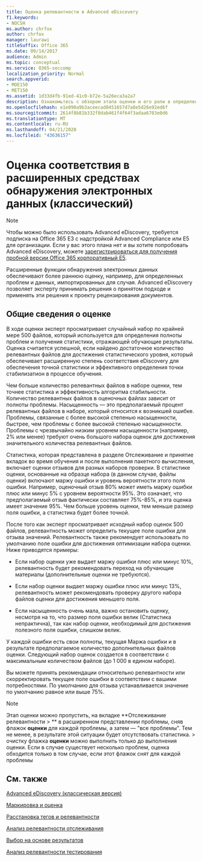 ```yaml
---
title: Оценка релевантности в Advanced eDiscovery
f1.keywords:
- NOCSH
ms.author: chrfox
author: chrfox
manager: laurawi
titleSuffix: Office 365
ms.date: 09/14/2017
audience: Admin
ms.topic: conceptual
ms.service: O365-seccomp
localization_priority: Normal
search.appverid:
- MOE150
- MET150
ms.assetid: 1d33d4fb-91ed-41c0-b72e-5a26eca3a2a7
description: Ознакомьтесь с обзором этапа оценки и его роли в определении богатости проблем во время обучения по релевантности в Advanced eDiscovery.
ms.openlocfilehash: e1e090a9b3aceecad8451657d7a8e5d26e92ed6f
ms.sourcegitcommit: 2614f8b81b332f8dab461f4f64f3adaa6703e0d6
ms.translationtype: MT
ms.contentlocale: ru-RU
ms.lasthandoff: 04/21/2020
ms.locfileid: "43636157"
---
```

# <a name="understand-assessment-in-relevance-in-advanced-ediscovery-classic"></a>Оценка соответствия в расширенных средствах обнаружения электронных данных (классический)

> [!NOTE]
> Чтобы можно было использовать Advanced eDiscovery, требуется подписка на Office 365 E3 с надстройкой Advanced Compliance или E5 для организации. Если у вас этого плана нет и вы хотите попробовать Advanced eDiscovery, можете [зарегистрироваться для получения пробной версии Office 365 корпоративный E5](https://go.microsoft.com/fwlink/p/?LinkID=698279). 
  
Расширенные функции обнаружения электронных данных обеспечивают более раннюю оценку, например, для определенных проблем и данных, импортированных для случая. Advanced eDiscovery позволяет эксперту принимать решения о принятом подходе и применять эти решения к проекту рецензирования документов.
  
## <a name="understanding-assessment"></a>Общие сведения о оценке

В ходе оценки эксперт просматривает случайный набор по крайней мере 500 файлов, который используется для определения полноты проблем и получения статистики, отражающей обучающие результаты. Оценка считается успешной, если найдено достаточное количество релевантных файлов для достижения статистического уровня, который обеспечивает расширенную степень соответствия eDiscovery для обеспечения точной статистики и эффективного определения точки стабилизатион в процессе обучения. 
  
Чем больше количество релевантных файлов в наборе оценки, тем точнее статистика и эффективность алгоритма стабильности. Количество релевантных файлов в оценочных файлах зависит от полноты проблемы. Насыщенность — это предполагаемый процент релевантных файлов в наборе, который относится к возникшей ошибке. Проблемы, связанные с более высокой степенью насыщенности, быстрее, чем проблемы с более высокой степенью насыщенности. Проблемы с чрезвычайно низким уровнем насыщенности (например, 2% или менее) требуют очень большого набора оценок для достижения значительного количества релевантных файлов.
  
Статистика, которая представлена в разделе Отслеживание и принятие вкладок во время обучения и после выполнения пакетного вычисления, включает оценки отзывов для разных наборов проверки. В статистике оценки, основанные на образце набора (в данном случае, файлы оценки) включают маржу ошибки и уровень вероятности этого поля ошибки. Например, оценочный отзыв 80% может иметь маржу ошибки плюс или минус 5% с уровнем вероятности 95%. Это означает, что предполагаемый отзыв фактически составляет 75%-85%, и эта оценка имеет значение 95%. Чем больше уровень оценки, тем меньше размер поля ошибки, а статистика будет более точной. 
  
После того как эксперт просматривает исходный набор оценок 500 файлов, релевантность может определить текущее поле ошибки для отзыва значений. Релевантность также рекомендует использовать по умолчанию поле ошибки для достижения оптимизации набора оценки. Ниже приводятся примеры:
  
- Если набор оценки уже выдает маржу ошибки плюс или минус 10%, релевантность будет рекомендовать переход на обучающие материалы (дополнительные оценки не требуются). 
    
- Если набор оценки выдает маржу ошибки плюс или минус 13%, релевантность может рекомендовать проверку другого набора файлов оценки для достижения меньшего поля. 
    
- Если насыщенность очень мала, важно остановить оценку, несмотря на то, что размер поля ошибки велик (Статистика непрактична), так как набор оценки, необходимый для достижения полезного поля ошибки, слишком велик.
    
У каждой ошибки есть свои полноты, текущая Маржа ошибки и в результате предполагаемое количество дополнительных файлов оценки. Следующий набор оценок создается в соответствии с максимальным количеством файлов (до 1 000 в едином наборе).
  
Вы можете принять рекомендации относительно релевантности или скорректировать текущее поле ошибки в соответствии с вашими потребностями. По умолчанию для отзыва устанавливается значение по умолчанию равное или выше 75%.
  
> [!NOTE]
> Этап оценки можно пропустить, на вкладке **Отслеживание релевантности \> ** в расширенном представлении проблемы, сняв флажок **оценки** для каждой проблемы, а затем — "все проблемы". Тем не менее, в результате этой ситуации будет отсутствовать статистика. > очистку флажка **оценки** можно выполнить только до выполнения оценки. Если в случае существует несколько проблем, оценка обходится только в том случае, если этот флажок снят для каждой проблемы 
  
## <a name="see-also"></a>См. также

[Advanced eDiscovery (классическая версия)](office-365-advanced-ediscovery.md)
  
[Маркировка и оценка](tagging-and-assessment-in-advanced-ediscovery.md)
  
[Расстановка тегов и релевантности](tagging-and-relevance-training-in-advanced-ediscovery.md)
  
[Анализ релевантности отслеживания](track-relevance-analysis-in-advanced-ediscovery.md)
  
[Выбор на основе результатов](decision-based-on-the-results-in-advanced-ediscovery.md)
  
[Анализ релевантности тестирования](test-relevance-analysis-in-advanced-ediscovery.md)

